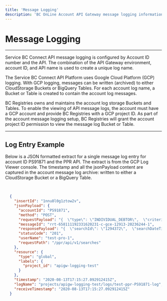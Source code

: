 ```yaml
---
title: 'Message Logging'
description: 'BC OnLine Account API Gateway message logging information.'
---
```


# Message Logging

---

Service BC Connect API message logging is configured by Account ID number and
the API. The combination of  the API Gateway environment, account ID, and API name
is used to create a unique log name.

The Service BC Connect API Platform uses Google Cloud Platform (GCP) logging. With GCP logging,
messages can be written (archived) to either CloudStorage Buckets or BigQuery
Tables. For each account log name, a Bucket or Table is created to contain the
account log messages.

BC Registries owns and maintains the account log storage Buckets and Tables. To
enable the viewing of API message logs, the account must have a GCP account
and provide BC Registries with a GCP project ID. As part of the account message
logging setup, BC Registries will grant the account project ID permission to
view the message log Bucket or Table.

---

## Log Entry Example

Below is a JSON formatted extract for a single message log entry for account ID
PS91871 and the PPR API. The extract is from the GCP Log Viewer console. The
timestamp and all the jsonPayload content are captured in the account message
log archive: written to either a CloudStorage Bucket or a BigQuery Table.

<br>

```json
  {
    "insertId": "1nnu8l0g1ztow2v",
    "jsonPayload": {
      "accountId": "PS91871",
      "method": "POST",
      "requestPayload": "{  \"type\": \"INDIVIDUAL_DEBTOR\",  \"criteria\": {    \"debtorName\": {      \"first\": \"James\",      \"last\": \"Smith\"    }  },  \"clientReferenceId\": \"A-00000402\"}",
      "messageId": "rrt-658111192331620231-c-gce-12913-20236244-1",
      "responsePayload": "{  \"searchId\": \"1294372\",  \"searchDateTime\": \"2020-05-15T21:08:32Z\",  \"searchQuery\": {    \"type\": \"INDIVIDUAL_DEBTOR\",    \"criteria\": {      \"debtorName\": {        \"first\": \"James\",        \"last\": \"Smith\"      }    },    \"limitStartDate\": \"2019-10-15\",    \"clientReferenceId\": \"A-00000402\"  },  \"results\": [    {      \"matchType\": \"EXACT\",      \"baseRegistrationNumber\": \"023001B\",      \"createDateTime\": \"2020-02-21T18:56:20Z\",      \"registrationType\": \"SA\",      \"debtor\": {        \"personName\": {          \"first\": \"James\",          \"last\": \"Smith\"        }      }    },    {      \"matchType\": \"SIMILAR\",      \"baseRegistrationNumber\": \"023320B\",      \"createDateTime\": \"2020-01-15T10:12:20Z\",      \"registrationType\": \"SA\",      \"debtor\": {        \"personName\": {          \"first\": \"Jim\",          \"last\": \"Smith\"        }      }    }  ],  \"payment\": {    \"receipt\": \"/api/v1/payment-requests/2198744/receipts\",    \"invoiceId\": \"2198744\"  }}",
      "statusCode": "201",
      "userName": "test-pro-1",
      "requestPath": "/ppr/api/v1/searches"
    },
    "resource": {
      "type": "global",
      "labels": {
        "project_id": "apigw-logging-test"
      }
    },
    "timestamp": "2020-08-13T17:15:27.092912415Z",
    "logName": "projects/apigw-logging-test/logs/test-ppr-PS91871-log",
    "receiveTimestamp": "2020-08-13T17:15:27.092912415Z"
  }
```
<!-- 
---

## Outstanding

- The data retention period for account message logs.
- Whether to use CloudStorage or BigQuery to archive account message logs.
- What to charge for account message log storage. -->
